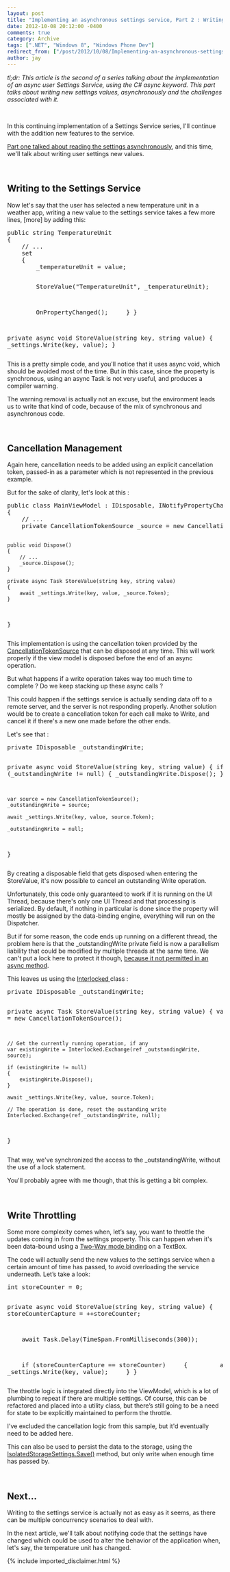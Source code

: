 ```yaml
---
layout: post
title: "Implementing an asynchronous settings service, Part 2 : Writing a setting"
date: 2012-10-08 20:12:00 -0400
comments: true
category: Archive
tags: [".NET", "Windows 8", "Windows Phone Dev"]
redirect_from: ["/post/2012/10/08/Implementing-an-asynchronous-settings-service-Part-2-Writing-a-setting", "/post/2012/10/08/implementing-an-asynchronous-settings-service-part-2-writing-a-setting"]
author: jay
---
```

<!-- more -->
<p><em>tl;dr: This article is the second of a series talking about the implementation of an async user Settings Service, using the C# async keyword. This part talks about writing new settings values, asynchronously and the challenges associated with it.</em></p>
<p>&nbsp;</p>
<p>In this continuing implementation of&nbsp;a Settings Service&nbsp;series, I'll continue with the addition new features to the service.</p>
<p><a href="http://jaylee.org/post/2012/10/07/Implementing-an-asynchronous-settings-service-part-1-going-async.aspx">Part one talked about reading the settings asynchronously</a>, and this time, we'll talk about writing user settings new values.</p>
<p>&nbsp;</p>
<h2>Writing to the Settings Service</h2>
<p>Now let's say that the user has selected a new temperature unit in a weather app,&nbsp;writing a new value to the settings service takes a few more lines, [more] by adding this:</p>
<pre class="brush: c-sharp">public string TemperatureUnit
{
&nbsp;&nbsp;&nbsp; // ...
&nbsp;&nbsp;&nbsp; set
&nbsp;&nbsp;&nbsp; {
&nbsp;&nbsp;&nbsp;&nbsp;&nbsp;&nbsp;&nbsp; _temperatureUnit = value;

&nbsp;&nbsp;&nbsp;&nbsp;&nbsp;&nbsp;&nbsp; StoreValue("TemperatureUnit", _temperatureUnit);

&nbsp;&nbsp;&nbsp;&nbsp;&nbsp;&nbsp;&nbsp; OnPropertyChanged();
&nbsp;&nbsp;&nbsp; }
}

private async void StoreValue(string key, string value)
{
&nbsp;&nbsp;&nbsp; await _settings.Write(key, value);
}
</pre>
<p>This is a pretty simple code, and you'll notice that it uses async void, which should be avoided most of the time. But in this case, since the property is synchronous, using an async&nbsp;Task is not very useful, and produces a compiler warning.</p>
<p>The warning removal&nbsp;is actually not an excuse, but the environment leads us to write that kind of code, because of the mix of synchronous and asynchronous code.</p>
<p>&nbsp;</p>
<h2>Cancellation Management</h2>
<p>Again here, cancellation needs to be added using an explicit cancellation token, passed-in as a parameter which is not represented in the previous example.</p>
<p>But for the sake of clarity, let's look at this :</p>
<pre class="brush: c-sharp">public class MainViewModel : IDisposable, INotifyPropertyChanged
{
    // ...
    private CancellationTokenSource _source = new CancellationTokenSource();

    public void Dispose()
    {
        // ...
        _source.Dispose();
    }

    private async Task StoreValue(string key, string value)
    {
        await _settings.Write(key, value, _source.Token);
    }
}
</pre>
<p>This implementation is using the cancellation token provided by the <a href="http://msdn.microsoft.com/en-us/library/system.threading.cancellationtokensource.aspx">CancellationTokenSource</a> that can be disposed at any time. This will work properly if the view model is disposed before the end of an async operation.</p>
<p>But what happens if a write&nbsp;operation takes way too much time to complete&nbsp;? Do we keep stacking up these async calls ?</p>
<p>This could happen if the settings service is actually sending data off to a remote server, and the server is not responding properly. Another solution would be to create a cancellation token for each call make to Write, and cancel it if there's a new one made before the other ends.</p>
<p>Let's see that :</p>
<pre class="brush: c-sharp">private IDisposable _outstandingWrite;

private async void StoreValue(string key, string value)
{
    if (_outstandingWrite != null)
    {
        _outstandingWrite.Dispose();
    }

    var source = new CancellationTokenSource();
    _outstandingWrite = source;

    await _settings.Write(key, value, source.Token);

    _outstandingWrite = null;
}
</pre>
<p>By creating a disposable field that gets disposed when entering the StoreValue, it's now possible to cancel an outstanding Write operation.</p>
<p>Unfortunately, this code only guaranteed to work if it is running on the UI Thread, because there's only one UI Thread and that processing is serialized. By default, if nothing in particular&nbsp;is done since the property will mostly be assigned by the data-binding engine, everything will run on the Dispatcher.</p>
<p>But if for some reason, the code ends up&nbsp;running on a different thread, the problem here is that the _outstandingWrite private&nbsp;field is now a parallelism liability that could be modified by multiple threads at the same time. We can't put a lock here to protect it though, <a href="http://jaylee.org/post/2012/06/18/CSharp-5-0-Async-Tips-and-Tricks-Part-1.aspx">because it not permitted in an async method</a>.</p>
<p>This leaves us using the <a href="http://msdn.microsoft.com/en-us/library/system.threading.interlocked.aspx">Interlocked </a>class :</p>
<pre class="brush: c-sharp">private IDisposable _outstandingWrite;

private async Task StoreValue(string key, string value)
{
    var source = new CancellationTokenSource();

    // Get the currently running operation, if any
    var existingWrite = Interlocked.Exchange(ref _outstandingWrite, source);

    if (existingWrite != null)
    {
        existingWrite.Dispose();
    }

    await _settings.Write(key, value, source.Token);

    // The operation is done, reset the oustanding write
    Interlocked.Exchange(ref _outstandingWrite, null);
}</pre>
<p>That way, we've synchronized the access to the _outstandingWrite, without the use of a lock statement.</p>
<p>You'll probably agree with me though,&nbsp;that this is getting a bit complex.</p>
<p>&nbsp;</p>
<h2>Write Throttling</h2>
<p>Some more complexity comes when, let&rsquo;s say, you want to throttle the updates coming in from the settings property. This can happen when it's been data-bound using a <a href="http://msdn.microsoft.com/en-us/library/system.windows.data.bindingmode.aspx">Two-Way mode&nbsp;binding</a> on a TextBox.</p>
<p>The code will actually send the new values to the settings service when a certain amount of time has passed, to avoid overloading&nbsp;the service underneath. Let&rsquo;s take a look:</p>
<pre class="brush: c-sharp">int storeCounter = 0;

private async void StoreValue(string key, string value)
{
&nbsp;&nbsp;&nbsp; var storeCounterCapture = ++storeCounter;

&nbsp;&nbsp;&nbsp; await Task.Delay(TimeSpan.FromMilliseconds(300));

&nbsp;&nbsp;&nbsp; if (storeCounterCapture == storeCounter)
&nbsp;&nbsp;&nbsp; {
&nbsp;&nbsp;&nbsp;&nbsp;&nbsp;&nbsp;&nbsp; await _settings.Write(key, value);
&nbsp;&nbsp;&nbsp; }
}
</pre>
<p>The throttle logic is integrated directly into the ViewModel, which is a lot of plumbing to repeat if there are multiple settings. Of course, this can be refactored and placed into a utility class, but there&rsquo;s still going to be a need for state to be explicitly maintained to perform the throttle.</p>
<p>I've excluded the cancellation logic from this sample, but it'd eventually need to be added here.</p>
<p>This can also be used to persist the data to the storage, using the <a href="http://msdn.microsoft.com/en-us/library/system.io.isolatedstorage.isolatedstoragesettings.save(v=vs.95).aspx">IsolatedStorageSettings.Save()</a> method, but only write when enough time has passed by.</p>
<p>&nbsp;</p>
<h2>Next...</h2>
<p>Writing to the settings service is actually not as easy as it seems, as there can be multiple concurrency scenarios to deal with.</p>
<p>In the next article, we'll talk about notifying code that the settings have changed which could be used to alter the behavior of the application when, let's say,&nbsp;the temperature unit has changed.</p>
{% include imported_disclaimer.html %}
